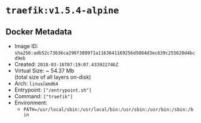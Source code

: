 # `traefik:v1.5.4-alpine`

## Docker Metadata

- Image ID: `sha256:adb52c73636ca298f308971a1163641169256d5084d3ec639c255620d4bcd9eb`
- Created: `2018-03-16T07:19:07.433922746Z`
- Virtual Size: ~ 54.37 Mb  
  (total size of all layers on-disk)
- Arch: `linux`/`amd64`
- Entrypoint: `["/entrypoint.sh"]`
- Command: `["traefik"]`
- Environment:
  - `PATH=/usr/local/sbin:/usr/local/bin:/usr/sbin:/usr/bin:/sbin:/bin`
